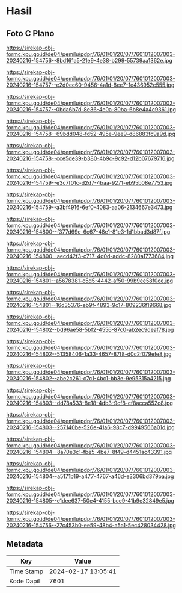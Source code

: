 # Hasil

## Foto C Plano

https://sirekap-obj-formc.kpu.go.id/de04/pemilu/pdpr/76/01/01/20/07/7601012007003-20240216-154756--8bd161a5-21e9-4e38-b299-55739aa1362e.jpg

https://sirekap-obj-formc.kpu.go.id/de04/pemilu/pdpr/76/01/01/20/07/7601012007003-20240216-154757--e2d0ec60-9456-4a1d-8ee7-1e436952c555.jpg

https://sirekap-obj-formc.kpu.go.id/de04/pemilu/pdpr/76/01/01/20/07/7601012007003-20240216-154757--0bda6b7d-8e36-4e0a-80ba-6b8e4a4c9361.jpg

https://sirekap-obj-formc.kpu.go.id/de04/pemilu/pdpr/76/01/01/20/07/7601012007003-20240216-154758--69bdd048-fd52-495e-9ee9-d86883fc9a9d.jpg

https://sirekap-obj-formc.kpu.go.id/de04/pemilu/pdpr/76/01/01/20/07/7601012007003-20240216-154758--cce5de39-b380-4b9c-9c92-d12b07679716.jpg

https://sirekap-obj-formc.kpu.go.id/de04/pemilu/pdpr/76/01/01/20/07/7601012007003-20240216-154759--e3c7f01c-d2d7-4baa-9271-eb95b08e7753.jpg

https://sirekap-obj-formc.kpu.go.id/de04/pemilu/pdpr/76/01/01/20/07/7601012007003-20240216-154759--a3bf4916-6ef0-4083-aa06-2134667e3473.jpg

https://sirekap-obj-formc.kpu.go.id/de04/pemilu/pdpr/76/01/01/20/07/7601012007003-20240216-154800--f377d69e-6c67-48e1-81e3-1d1bbad3d87f.jpg

https://sirekap-obj-formc.kpu.go.id/de04/pemilu/pdpr/76/01/01/20/07/7601012007003-20240216-154800--aecd42f3-c717-4d0d-addc-8280a1773684.jpg

https://sirekap-obj-formc.kpu.go.id/de04/pemilu/pdpr/76/01/01/20/07/7601012007003-20240216-154801--a5678381-c5d5-4442-af50-99b9ee58f0ce.jpg

https://sirekap-obj-formc.kpu.go.id/de04/pemilu/pdpr/76/01/01/20/07/7601012007003-20240216-154801--16d35376-eb9f-4893-9c17-809236f19668.jpg

https://sirekap-obj-formc.kpu.go.id/de04/pemilu/pdpr/76/01/01/20/07/7601012007003-20240216-154802--bd96ae58-5bf2-4556-87c0-ab2ec9deaf78.jpg

https://sirekap-obj-formc.kpu.go.id/de04/pemilu/pdpr/76/01/01/20/07/7601012007003-20240216-154802--51358406-1a33-4657-87f8-d0c2f079efe8.jpg

https://sirekap-obj-formc.kpu.go.id/de04/pemilu/pdpr/76/01/01/20/07/7601012007003-20240216-154802--abe2c261-c7c1-4bc1-bb3e-9e95315a4215.jpg

https://sirekap-obj-formc.kpu.go.id/de04/pemilu/pdpr/76/01/01/20/07/7601012007003-20240216-154803--dd78a533-8e18-4db3-9cf8-cf8acca552c8.jpg

https://sirekap-obj-formc.kpu.go.id/de04/pemilu/pdpr/76/01/01/20/07/7601012007003-20240216-154803--257140be-526e-41a6-98c7-d9949566a01d.jpg

https://sirekap-obj-formc.kpu.go.id/de04/pemilu/pdpr/76/01/01/20/07/7601012007003-20240216-154804--8a70e3c1-fbe5-4be7-8f49-d4451ac43391.jpg

https://sirekap-obj-formc.kpu.go.id/de04/pemilu/pdpr/76/01/01/20/07/7601012007003-20240216-154804--a5171b19-a477-4767-a46d-e3306bd379ba.jpg

https://sirekap-obj-formc.kpu.go.id/de04/pemilu/pdpr/76/01/01/20/07/7601012007003-20240216-154805--e1dee637-50e4-4155-bce9-41b9e32849e5.jpg

https://sirekap-obj-formc.kpu.go.id/de04/pemilu/pdpr/76/01/01/20/07/7601012007003-20240216-154756--27c453b0-ee59-48b4-a5a1-5ec428034428.jpg


## Metadata

| Key        | Value               |
| ---------- | ------------------- |
| Time Stamp | 2024-02-17 13:05:41 |
| Kode Dapil | 7601                |



